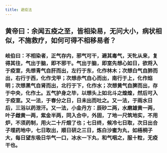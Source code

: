 ```yaml
---
title: 避疫法
---
```


## 黄帝曰：余闻五疫之至，皆相染易，无问大小，病状相似，不施救疗，如何可得不相移易者？
### 岐伯曰：不相染者，正气存内，邪气可干，避其毒气，天牝从来，复得其往，气出于脑，即不邪干。气出于脑，即室先想心如日，欲将入于疫室，先想青气自肝而出，左行于东，化作林木；次想白气自肺而出，右行于西，化作戈甲；次想赤气自心而出，南行于上，化作焰明；次想黑气自肾而出，北行于下，化作水；次想黄气自脾而出，存于中央，化作土。五气护身之毕，以想头上如北斗之煌煌，然后可入于疫室。又一法，于春分之日，日未出而吐之。又一法，于雨水日后，三浴以药泄汗。又一法，小金丹方：辰砂二两，水磨雄黄一两，叶子雌黄一两，紫金半两，同入合中，外固，了地一尺筑地实，不用炉，不须药制，用火二十斤煅了也；七日终，候冷七日取，次日出合子埋药地中，七日取出，顺日研之三日，炼白沙蜜为丸，如梧桐子大，每日望东吸日华气一口，冰水一下丸，和气咽之，服十粒，无疫干也。
